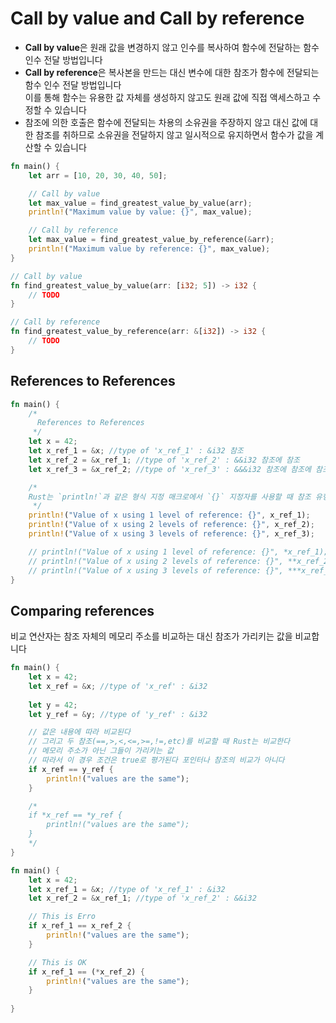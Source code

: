 # Call by value and Call by reference

- **Call by value**은 원래 값을 변경하지 않고 인수를 복사하여 함수에 전달하는 함수 인수 전달 방법입니다
- **Call by reference**은 복사본을 만드는 대신 변수에 대한 참조가 함수에 전달되는 함수 인수 전달 방법입니다  
  이를 통해 함수는 유용한 값 자체를 생성하지 않고도 원래 값에 직접 액세스하고 수정할 수 있습니다
- 참조에 의한 호출은 함수에 전달되는 차용의 소유권을 주장하지 않고 대신 값에 대한 참조를 취하므로 소유권을 전달하지 않고 일시적으로 유지하면서 함수가 값을 계산할 수 있습니다


```rust
fn main() {
    let arr = [10, 20, 30, 40, 50];

    // Call by value
    let max_value = find_greatest_value_by_value(arr);
    println!("Maximum value by value: {}", max_value);

    // Call by reference
    let max_value = find_greatest_value_by_reference(&arr);
    println!("Maximum value by reference: {}", max_value);
}

// Call by value
fn find_greatest_value_by_value(arr: [i32; 5]) -> i32 {
    // TODO
}

// Call by reference
fn find_greatest_value_by_reference(arr: &[i32]) -> i32 {
    // TODO
}
```


## References to References

```rust
fn main() {
    /*
      References to References
     */
    let x = 42;
    let x_ref_1 = &x; //type of 'x_ref_1' : &i32 참조
    let x_ref_2 = &x_ref_1; //type of 'x_ref_2' : &&i32 참조에 참조
    let x_ref_3 = &x_ref_2; //type of 'x_ref_3' : &&&i32 참조에 참조에 참조

    /*
    Rust는 `println!`과 같은 형식 지정 매크로에서 `{}` 지정자를 사용할 때 참조 유형 `T`가 Display 특성을 구현하는 경우 기본 값에 대한 참조(&T)를 자동으로 역참조합니다
     */
    println!("Value of x using 1 level of reference: {}", x_ref_1);
    println!("Value of x using 2 levels of reference: {}", x_ref_2);
    println!("Value of x using 3 levels of reference: {}", x_ref_3);

    // println!("Value of x using 1 level of reference: {}", *x_ref_1);
    // println!("Value of x using 2 levels of reference: {}", **x_ref_2);
    // println!("Value of x using 3 levels of reference: {}", ***x_ref_3);
}
```

## Comparing references

비교 연산자는 참조 자체의 메모리 주소를 비교하는 대신 참조가 가리키는 값을 비교합니다

```rust
fn main() {
    let x = 42;
    let x_ref = &x; //type of 'x_ref' : &i32
    
    let y = 42;
    let y_ref = &y; //type of 'y_ref' : &i32

    // 값은 내용에 따라 비교된다
    // 그리고 두 참조(==,>,<,<=,>=,!=,etc)를 비교할 때 Rust는 비교한다
    // 메모리 주소가 아닌 그들이 가리키는 값
    // 따라서 이 경우 조건은 true로 평가된다 포인터나 참조의 비교가 아니다
    if x_ref == y_ref {
        println!("values are the same");
    }

    /*
    if *x_ref == *y_ref {
        println!("values are the same");
    }
    */
}
```


```rust
fn main() {
    let x = 42;
    let x_ref_1 = &x; //type of 'x_ref_1' : &i32
    let x_ref_2 = &x_ref_1; //type of 'x_ref_2' : &&i32

    // This is Erro
    if x_ref_1 == x_ref_2 {
        println!("values are the same");
    }

    // This is OK
    if x_ref_1 == (*x_ref_2) {
        println!("values are the same");
    }
    
}
```